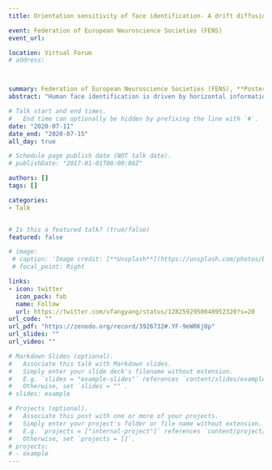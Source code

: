 ```yaml
---
title: Orientation sensitivity of face identification- A drift diffusion model analysis

event: Federation of European Neuroscience Societies (FENS)
event_url: 

location: Virtual Forum
# address:



summary: Federation of European Neuroscience Societies (FENS), **Poster**
abstract: "Human face identification is driven by horizontal information. Performance peaks for horizontally filtered upright faces and declines for oblique and vertically filtered faces. Face inversion results in a downward shift of the entire sensitivity profile together with a doubling in bandwidth effectively abolishing the horizontal tuning curve. Past studies employed a psychophysical approach focusing on accuracy rather than response time. Here we use drift diffusion models (DDMs), a class of computational models for simultaneous modelling of accuracy and response time data. The parameters reveal a rich picture of the response generation process. The drift rate indexes the information accumulation rate, whereas boundary separation indicates how much evidence observers need to make a decision. In this study, we asked how filtering the orientation content of faces influences the decision process. Is the orientation sensitivity profile for accuracy data mimicked by the drift rate (implying faster information accumulation) and/or the boundary separation (implying differences in response caution). We observed that drift rates peaked in the horizontal range and declined for other orientations, both for upright and inverted faces. However, face inversion shifted down the entire orientation tuning curve, especially in the horizontal range. We further found that horizontally filtered content resulted in wider boundary separation in upright than inverted faces. In sum, our results indicate that filtering face orientation content influences the information accumulation process and that horizontal information is associated with more response caution in upright than in inverted faces, possibly because more face information is available in this range."

# Talk start and end times.
#   End time can optionally be hidden by prefixing the line with `#`.
date: "2020-07-11"
date_end: "2020-07-15"
all_day: true

# Schedule page publish date (NOT talk date).
# publishDate: "2017-01-01T00:00:00Z"

authors: []
tags: []

categories:
- Talk


# Is this a featured talk? (true/false)
featured: false

# image:
 # caption: 'Image credit: [**Unsplash**](https://unsplash.com/photos/bzdhc5b3Bxs)'
 # focal_point: Right

links:
- icon: twitter
  icon_pack: fab
  name: Follow
  url: https://twitter.com/ufangyang/status/1282592950048952320?s=20
url_code: ""
url_pdf: "https://zenodo.org/record/3926732#.YF-9eWRKj0p"
url_slides: ""
url_video: ""

# Markdown Slides (optional).
#   Associate this talk with Markdown slides.
#   Simply enter your slide deck's filename without extension.
#   E.g. `slides = "example-slides"` references `content/slides/example-slides.md`.
#   Otherwise, set `slides = ""`.
# slides: example

# Projects (optional).
#   Associate this post with one or more of your projects.
#   Simply enter your project's folder or file name without extension.
#   E.g. `projects = ["internal-project"]` references `content/project/deep-learning/index.md`.
#   Otherwise, set `projects = []`.
# projects:
# - example
---
```



